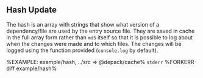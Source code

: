 ## Hash Update

The hash is an array with strings that show what version of a dependency/file are used by the entry source file. They are saved in cache in the full array form rather than `md5` itself so that it is possible to log about when the changes were made and to which files. The changes will be logged using the function provided (`console.log` by default).

%EXAMPLE: example/hash, ../src => @depack/cache%
`stderr`
%FORKERR-diff example/hash%
<!-- break onto the next file to prevent parallel exec -->